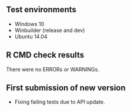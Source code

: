 ## Test environments
* Windows 10
* Winbuilder (release and dev)
* Ubuntu 14.04

## R CMD check results
There were no ERRORs or WARNINGs.

## First submission of new version
* Fixing failing tests due to API update.
